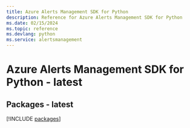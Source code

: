 ```yaml
---
title: Azure Alerts Management SDK for Python
description: Reference for Azure Alerts Management SDK for Python
ms.date: 02/15/2024
ms.topic: reference
ms.devlang: python
ms.service: alertsmanagement
---
```

# Azure Alerts Management SDK for Python - latest
## Packages - latest
[!INCLUDE [packages](alerts-management-index.md)]